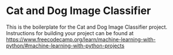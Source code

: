 # Cat and Dog Image Classifier

This is the boilerplate for the Cat and Dog Image Classifier project. Instructions for building your project can be found at https://www.freecodecamp.org/learn/machine-learning-with-python/#machine-learning-with-python-projects
